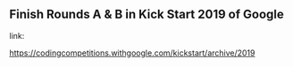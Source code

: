 ## Finish Rounds A & B in Kick Start 2019 of Google

link:

https://codingcompetitions.withgoogle.com/kickstart/archive/2019

